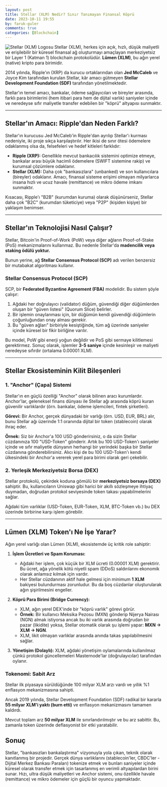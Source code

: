 ```yaml
---
layout: post
title: Stellar (XLM) Nedir? Sınır Tanımayan Finansal Köprü
date: 2023-10-11 19:55
by: faruk-guler
comments: true
categories: [Blockchain]
---
```


![Stellar (XLM) Logosu](https://farukguler.com/assets/post_images/stellar-lumens.JPG) Stellar (XLM), herkes için açık, hızlı, düşük maliyetli ve erişilebilir bir küresel finansal ağ oluşturmayı amaçlayan merkeziyetsiz bir Layer 1 (Katman 1) blockchain protokolüdür. **Lümen (XLM)**, bu ağın yerel (native) kripto para birimidir.

2014 yılında, Ripple'ın (XRP) da kurucu ortaklarından olan **Jed McCaleb** ve Joyce Kim tarafından kurulan Stellar, kâr amacı gütmeyen **Stellar Development Foundation (SDF)** tarafından yönetilmektedir.

Stellar'ın temel amacı, bankalar, ödeme sağlayıcıları ve bireyler arasında, farklı para birimlerini (hem itibari para hem de dijital varlık) saniyeler içinde ve neredeyse sıfır maliyetle transfer edebilen bir "köprü" altyapısı sunmaktır.

---

## Stellar'ın Amacı: Ripple'dan Neden Farklı?

Stellar'ın kurucusu Jed McCaleb'in Ripple'dan ayrılıp Stellar'ı kurması nedeniyle, iki proje sıkça karşılaştırılır. Her ikisi de sınır ötesi ödemelere odaklanmış olsa da, felsefeleri ve hedef kitleleri farklıdır:

* **Ripple (XRP):** Genellikle mevcut bankacılık sistemini optimize etmeye, bankalar arası büyük hacimli ödemelere (SWIFT sistemine rakip) ve kurumsal çözümlere odaklanır.
* **Stellar (XLM):** Daha çok "bankasızlara" (unbanked) ve son kullanıcılara (bireyler) odaklanır. Amacı, finansal sisteme erişimi olmayan milyarlarca insana hızlı ve ucuz havale (remittance) ve mikro ödeme imkanı sunmaktır.

Kısacası, Ripple'ı "B2B" (kurumdan kuruma) olarak düşünürseniz, Stellar daha çok "B2C" (kurumdan tüketiciye) veya "P2P" (kişiden kişiye) bir yaklaşım benimser.

---

## Stellar'ın Teknolojisi Nasıl Çalışır?

Stellar, Bitcoin'in Proof-of-Work (PoW) veya diğer ağların Proof-of-Stake (PoS) mekanizmalarını kullanmaz. Bu nedenle Stellar'da **madencilik veya staking ödülü yoktur.**

Bunun yerine, ağ **Stellar Consensus Protocol (SCP)** adı verilen benzersiz bir mutabakat algoritması kullanır.

### Stellar Consensus Protocol (SCP)

SCP, bir **Federated Byzantine Agreement (FBA)** modelidir. Bu sistem şöyle çalışır:

1.  Ağdaki her doğrulayıcı (validator) düğüm, güvendiği diğer düğümlerden oluşan bir "güven listesi" (Quorum Slice) belirler.
2.  Bir işlemin onaylanması için, bir düğümün kendi güvendiği düğümlerin çoğunluğundan onay alması gerekir.
3.  Bu "güven ağları" birbiriyle kesiştiğinde, tüm ağ üzerinde saniyeler içinde küresel bir fikir birliğine varılır.

Bu model, PoW gibi enerji yoğun değildir ve PoS gibi sermaye kilitlemesi gerektirmez. Sonuç olarak, işlemler **3-5 saniye** içinde kesinleşir ve maliyeti neredeyse sıfırdır (ortalama 0.00001 XLM).

---

## Stellar Ekosisteminin Kilit Bileşenleri

### 1. "Anchor" (Çapa) Sistemi

Stellar'ın en güçlü özelliği "Anchor" olarak bilinen aracı kurumlardır. Anchor'lar, geleneksel finans dünyası ile Stellar ağı arasında köprü kuran güvenilir varlıklardır (örn. bankalar, ödeme işlemcileri, fintek şirketleri).

**Görevi:** Bir Anchor, gerçek dünyadaki bir varlığı (örn. USD, EUR, BRL) alır, bunu Stellar ağı üzerinde 1:1 oranında dijital bir token (stablecoin) olarak ihraç eder.

**Örnek:** Siz bir Anchor'a 100 USD gönderirsiniz, o da sizin Stellar cüzdanınıza 100 "USD-Token" gönderir. Artık bu 100 USD-Token'ı saniyeler içinde ve sıfır maliyetle dünyanın herhangi bir yerindeki başka bir Stellar cüzdanına gönderebilirsiniz. Alıcı kişi de bu 100 USD-Token'ı kendi ülkesindeki bir Anchor'a vererek yerel para birimi olarak geri çekebilir.

### 2. Yerleşik Merkeziyetsiz Borsa (DEX)

Stellar protokolü, çekirdek koduna gömülü bir **merkeziyetsiz borsaya (DEX)** sahiptir. Bu, kullanıcıların Uniswap gibi harici bir akıllı sözleşmeye ihtiyaç duymadan, doğrudan protokol seviyesinde token takası yapabilmelerini sağlar.

Ağdaki tüm varlıklar (USD-Token, EUR-Token, XLM, BTC-Token vb.) bu DEX üzerinde birbirine karşı işlem görebilir.

---

## Lümen (XLM) Token'ı Ne İşe Yarar?

Ağın yerel varlığı olan Lümen (XLM), ekosistemde üç kritik role sahiptir:

1.  **İşlem Ücretleri ve Spam Koruması:**
    * Ağdaki her işlem, çok küçük bir XLM ücreti (0.00001 XLM) gerektirir. Bu ücret, ağa yönelik kötü niyetli spam (DDoS) saldırılarını ekonomik olarak anlamsız kılmak için vardır.
    * Her Stellar cüzdanının aktif hale gelmesi için minimum **1 XLM** bakiyesi bulundurması zorunludur. Bu da boş cüzdanlar oluşturularak ağın şişirilmesini engeller.

2.  **Köprü Para Birimi (Bridge Currency):**
    * XLM, ağın yerel DEX'inde bir "köprü varlık" görevi görür.
    * **Örnek:** Bir kullanıcı Meksika Pezosu (MXN) gönderip Nijerya Nairası (NGN) almak istiyorsa ancak bu iki varlık arasında doğrudan bir pazar (likidite) yoksa, Stellar otomatik olarak şu işlemi yapar: **MXN → XLM → NGN**.
    * XLM, likit olmayan varlıklar arasında anında takas yapılabilmesini sağlar.

3.  **Yönetişim (Dolaylı):** XLM, ağdaki yönetişim oylamalarında kullanılmaz çünkü protokol güncellemeleri Masternode'lar (doğrulayıcılar) tarafından oylanır.

### Tokenomi: Sabit Arz

Stellar ilk piyasaya sürüldüğünde 100 milyar XLM arzı vardı ve yıllık %1 enflasyon mekanizmasına sahipti.

Ancak 2019 yılında, Stellar Development Foundation (SDF) radikal bir kararla **55 milyar XLM'i yaktı (burn etti)** ve enflasyon mekanizmasını tamamen kaldırdı.

Mevcut toplam arz **50 milyar XLM** ile sınırlandırılmıştır ve bu arz sabittir. Bu, zamanla token üzerinde deflasyonist bir etki yaratabilir.

## Sonuç

Stellar, "bankasızları bankalaştırma" vizyonuyla yola çıkan, teknik olarak kanıtlanmış bir projedir. Gerçek dünya varlıklarını (stablecoin'ler, CBDC'ler - Dijital Merkez Bankası Paraları) tokenize etmek ve bunları saniyeler içinde küresel olarak transfer etmek için tasarlanmış en verimli altyapılardan birini sunar. Hızı, ultra düşük maliyetleri ve Anchor sistemi, onu özellikle havale (remittance) ve mikro ödemeler için güçlü bir oyuncu yapmaktadır.